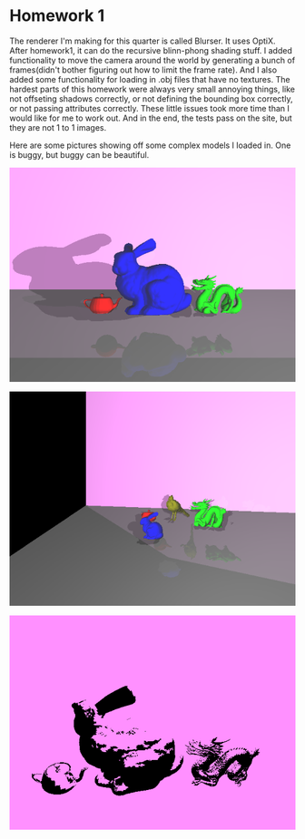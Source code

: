 # Homework 1

The renderer I'm making for this quarter is called Blurser. It uses OptiX. After homework1, it can do the recursive blinn-phong shading stuff. I added functionality to move the camera around the world by generating a bunch of frames(didn't bother figuring out how to limit the frame rate). And I also added some functionality for loading in .obj files that have no textures. The hardest parts of this homework were always very small annoying things, like not offseting shadows correctly, or not defining the bounding box correctly, or not passing attributes correctly. These little issues took more time than I would like for me to work out. And in the end, the tests pass on the site, but they are not 1 to 1 images.

Here are some pictures showing off some complex models I loaded in. One is buggy, but buggy can be beautiful.

![instance](images\hw1\instance.png)

![instance2](images\hw1\instance2.png)

![peak](images\hw1\peak.png)

